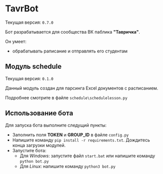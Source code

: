 # TavrBot
Текущая версия: `0.7.0`

Бот разрабатывается для сообщества ВК паблика **"Тавричка"**.

Он умеет:

- обрабатывать раписание и отправлять его студентам
  

## Модуль schedule
Текущая версия: `0.1.0`

Данный модуль создан для парсинга Excel документов с расписанием.

Подробнее смотрите в файле `schedule\schedulelesson.py`


## Использование бота
Для запуска бота выполните следущий пункты:

- Заполнить поля **TOKEN** и **GROUP_ID** в файле `config.py`
- Напишите команду `pip install -r requirements.txt`. Дождитесь конца загрузки модулей.
- Запустите бота:
  - Для *Windows*: запустите файл `start.bat` или напишите команду `python bot.py`
  - Для *Linux*: напишите команду `python3 bot.py` 
